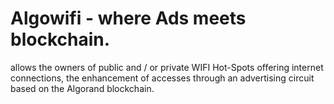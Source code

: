 # Algowifi - where Ads meets blockchain.

allows the owners of public and / or private WIFI Hot-Spots offering internet connections, the enhancement of accesses through an advertising circuit based on the Algorand blockchain.
